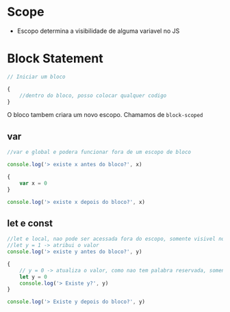 # Scope

* Escopo determina a visibilidade de alguma variavel no JS

# Block Statement

```js
// Iniciar um bloco

{
    //dentro do bloco, posso colocar qualquer codigo
}
```

O bloco tambem criara um novo escopo. Chamamos de `block-scoped`

## var

```js
//var e global e podera funcionar fora de um escopo de bloco

console.log('> existe x antes do bloco?', x)

{
    var x = 0
}

console.log('> existe x depois do bloco?', x)
```

## let e const

```js
//let e local, nao pode ser acessada fora do escopo, somente visivel no mesmo escopo de codigo
//let y = 1 -> atribui o valor
console.log('> existe y antes do bloco?', y)

{
    // y = 0 -> atualiza o valor, como nao tem palabra reservada, somente atualiza e nao cria outra variavel
    let y = 0
    console.log('> Existe y?', y)
}

console.log('> Existe y depois do bloco?', y)
```
